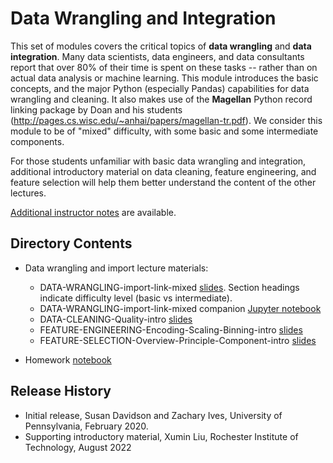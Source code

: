 # Data Wrangling and Integration

This set of modules covers the critical topics of **data wrangling** and **data integration**.  Many data scientists, data engineers, and data consultants report that over 80% of their time is spent on these tasks -- rather than on actual data analysis or machine learning.  This module introduces the basic concepts, and the major Python (especially Pandas) capabilities for data wrangling and cleaning.  It also makes use of the **Magellan** Python record linking package by Doan and his students (http://pages.cs.wisc.edu/~anhai/papers/magellan-tr.pdf).  We consider this module to be of "mixed" difficulty, with some basic and some intermediate components.

For those students unfamiliar with basic data wrangling and integration, additional introductory material on data cleaning, feature engineering, and feature selection will help them better understand the content of the other lectures. 

[Additional instructor notes](Instructor_Notes.md) are available.

## Directory Contents

* Data wrangling and import lecture materials:
 
  * DATA-WRANGLING-import-link-mixed [slides](DATA-WRANGLING-import-link-mixed.pptx).  Section headings indicate difficulty level (basic vs intermediate).
  * DATA-WRANGLING-import-link-mixed companion [Jupyter notebook](DATA-WRANGLING-import-link-mixed.ipynb)
  * DATA-CLEANING-Quality-intro [slides](DATA-CLEANING-Quality-intro.pptx)
  * FEATURE-ENGINEERING-Encoding-Scaling-Binning-intro [slides](FEATURE-ENGINEERING-Encoding-Scaling-Binning-intro.pptx)
  * FEATURE-SELECTION-Overview-Principle-Component-intro [slides](FEATURE-SELECTION-Overview-Principle-Component-intro.pptx)
*  Homework [notebook](DATA-WRANGLING-Homework-mixed.ipynb)

## Release History

* Initial release, Susan Davidson and Zachary Ives, University of Pennsylvania, February 2020.
* Supporting introductory material, Xumin Liu, Rochester Institute of Technology, August 2022
